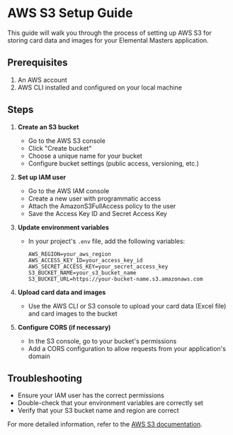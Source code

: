 # AWS S3 Setup Guide

This guide will walk you through the process of setting up AWS S3 for storing card data and images for your Elemental Masters application.

## Prerequisites

1. An AWS account
2. AWS CLI installed and configured on your local machine

## Steps

1. **Create an S3 bucket**
   - Go to the AWS S3 console
   - Click "Create bucket"
   - Choose a unique name for your bucket
   - Configure bucket settings (public access, versioning, etc.)

2. **Set up IAM user**
   - Go to the AWS IAM console
   - Create a new user with programmatic access
   - Attach the AmazonS3FullAccess policy to the user
   - Save the Access Key ID and Secret Access Key

3. **Update environment variables**
   - In your project's `.env` file, add the following variables:
     ```
     AWS_REGION=your_aws_region
     AWS_ACCESS_KEY_ID=your_access_key_id
     AWS_SECRET_ACCESS_KEY=your_secret_access_key
     S3_BUCKET_NAME=your_s3_bucket_name
     S3_BUCKET_URL=https://your-bucket-name.s3.amazonaws.com
     ```

4. **Upload card data and images**
   - Use the AWS CLI or S3 console to upload your card data (Excel file) and card images to the bucket

5. **Configure CORS (if necessary)**
   - In the S3 console, go to your bucket's permissions
   - Add a CORS configuration to allow requests from your application's domain

## Troubleshooting

- Ensure your IAM user has the correct permissions
- Double-check that your environment variables are correctly set
- Verify that your S3 bucket name and region are correct

For more detailed information, refer to the [AWS S3 documentation](https://docs.aws.amazon.com/AmazonS3/latest/userguide/Welcome.html).